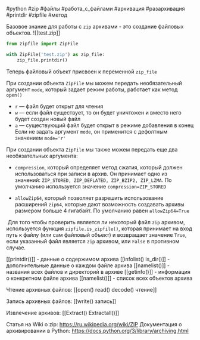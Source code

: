 #python #zip #файлы #работа_с_файлами #архивация #разархивация #printdir #zipfile #метод


Базовое знание для работы с `zip` архивами  - это создание файловых объектов.
![[test.zip]]
```python
from zipfile import ZipFile

with ZipFile('test.zip') as zip_file:
    zip_file.printdir()
```
Теперь файловый объект присвоен к переменной `zip_file`

При создании объекта `ZipFile` мы можем передать необязательный аргумент `mode`, который задает режим работы, работает как метод `open()`
- `r` — файл будет открыт для чтения
- `w` — если файл существует, то он будет уничтожен и вместо него будет создан новый файл
- `a` — существующий файл будет открыт в режиме добавления в конец
Если не задать аргумент `mode`, он применится с дефолтным значением `mode='r'` 

При создании объекта `ZipFile` мы также можем передать еще два необязательных аргумента:

- `compression`, который определяет метод сжатия, который должен использоваться при записи в архив. Он принимает одно из значений: `ZIP_STORED, ZIP_DEFLATED, ZIP_BZIP2, ZIP_LZMA`. По умолчанию используется значение `compression=ZIP_STORED`

- `allowZip64`, который позволяет разрешить использование расширений `zip64`, которые дают возможность создавать архивы размером больше 4 гигабайт. По умолчанию равен `allowZip64=True`

 Для того чтобы проверить является ли некоторый файл `zip` архивом, используется функция `zipfile.is_zipfile()`, которая принимает на вход путь к файлу (или сам файловый объект) и возвращает значение `True`, если указанный файл является `zip` архивом, или `False` в противном случае.


[[printdir()]] - данные о содержимом архива
[[infolist() is_dir()]] - дополнительные данные о каждом файле архива
[[namelist()]] - названия всех файлов и директорий в архиве
[[getinfo()]]  - информация о конкретном файле архива
[[namelist()]] - список всех объектов архива

Чтение архивных файлов:
[[open() read() decode() чтение]]

Запись архивных файлов:
[[write() запись]]

Извлечение архивов:
[[Extract() Extractall()]]



Статья на Wiki о zip:
https://ru.wikipedia.org/wiki/ZIP
Документация о архивировании в Python:
https://docs.python.org/3/library/archiving.html